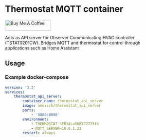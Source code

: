 # Thermostat MQTT container
<a href="https://www.buymeacoffee.com/aneisch" target="_blank"><img src="https://cdn.buymeacoffee.com/buttons/default-black.png" width="150px" height="35px" alt="Buy Me A Coffee" style="height: 35px !important;width: 150px !important;" ></a><br>

Acts as API server for Observer Communicating HVAC controller (TSTAT0201CW). Bridges MQTT and thermostat for control through applications such as Home Assistant

## Usage

### Example docker-compose

```yaml
version: '3.2'
services:
    thermostat_api_server:
        container_name: thermostat_api_server
        image: aneisch/thermostat_api_server
        ports:
            - '8080:8080'
        environment:
            - THERMOSTAT_SERIAL=5687J272316
            - MQTT_SERVER=10.0.1.22
        restart: always
```
